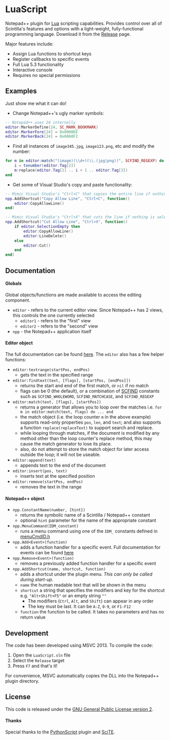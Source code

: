 # LuaScript
Notepad++ plugin for [Lua](http://www.lua.org/) scripting capabilities. Provides control over all of Scintilla's features and options with a light-weight, fully-functional programming language. Download it from the [Release](https://github.com/dail8859/LuaScript/releases) page.

Major features include:

- Assign Lua functions to shortcut keys
- Register callbacks to specific events
- Full Lua 5.3 functionality
- Interactive console
- Requires no special permissions

## Examples
Just show me what it can do!

- Change Notepad++'s ugly marker symbols:
```lua
-- Notepad++ uses 24 internally
editor:MarkerDefine(24, SC_MARK_BOOKMARK)
editor.MarkerFore[24] = 0x0000EE
editor.MarkerBack[24] = 0x6060F2
```

- Find all instances of `image345.jpg`, `image123.png`, etc and modify the number:
```lua
for m in editor:match("(image)(\\d+)(\\.(jpg|png))", SCFIND_REGEXP) do
    i = tonumber(editor.Tag[2])
    m:replace(editor.Tag[1] .. i + 1 .. editor.Tag[3])
end
```

- Get some of Visual Studio's copy and paste functionality:
```lua
-- Mimic Visual Studio's "Ctrl+C" that copies the entire line if nothing is selected
npp.AddShortcut("Copy Allow Line", "Ctrl+C", function()
	editor:CopyAllowLine()
end)

-- Mimic Visual Studio's "Ctrl+X" that cuts the line if nothing is selected
npp.AddShortcut("Cut Allow Line", "Ctrl+X", function()
	if editor.SelectionEmpty then
		editor:CopyAllowLine()
		editor:LineDelete()
	else
		editor:Cut()
	end
end)
```

## Documentation
#### Globals
Global objects/functions are made available to access the editing component.
- `editor` - refers to the current editor view. Since Notepad++ has 2 views, this controls the one currently selected
  - `editor1` - refers to the "first" view
  - `editor2` - refers to the "second" view
- `npp` - the Notepad++ application itself

#### Editor object
The full documentation can be found [here](/doc/editor.md). The `editor` also has a few helper functions:
- `editor:textrange(startPos, endPos)`
  - gets the text in the specified range
- `editor:findtext(text, [flags], [startPos, [endPos]])`
  - returns the start and end of the first match, or `nil` if no match
  - flags can be 0 (the default), or a combination of [SCFIND](http://www.scintilla.org/ScintillaDoc.html#searchFlags) constants such as `SCFIND_WHOLEWORD`, `SCFIND_MATCHCASE`, and `SCFIND_REGEXP`
- `editor:match(text, [flags], [startPos])`
  - returns a generator that allows you to loop over the matches i.e. `for m in editor:match(text, flags) do ... end`
  - the match object (i.e. the loop counter `m` in the above example) supports read-only properties `pos`, `len`, and `text`; and also supports a function `replace(replaceText)` to support search and replace.
  - while looping through matches, if the document is modified by any method other than the loop counter's replace method, this may cause the match generator to lose its place.
  - also, do not attempt to store the match object for later access outside the loop; it will not be useable.
- `editor:append(text)`
  - appends text to the end of the document
- `editor:insert(pos, text)`
  - inserts text at the specified position
- `editor:remove(startPos, endPos)`
  - removes the text in the range

#### Notepad++ object
- `npp.ConstantName(number, [hint])`
  - returns the symbolic name of a Scintilla / Notepad++ constant
  - optional `hint` parameter for the name of the appropriate constant
- `npp.MenuCommand(IDM_constant)`
  - runs a menu command using one of the `IDM_` constants defined in [menuCmdID.h](/Npp/menuCmdID.h)
- `npp.Add<Event>(function)`
  - adds a function handler for a specific event. Full documentation for events can be found [here](/doc/events.md)
- `npp.Remove<Event>(function)`
  - removes a previously added function handler for a specific event
- `npp.AddShortcut(name, shortcut, function)`
  - adds a shortcut under the plugin menu. *This can only be called during start-up.*
  - `name` the human readable text that will be shown in the menu
  - `shortcut` a string that specifies the modifiers and key for the shortcut e.g. `"Alt+Shift+F5"` or an empty string `""`
    - The modifiers (`Ctrl`, `Alt`, and `Shift`) can appear in any order
    - The key must be last. It can be `A-Z`, `0-9`, or `F1-F12`
  - `function` the function to be called. It takes no parameters and has no return value

## Development
The code has been developed using MSVC 2013. To compile the code:

1. Open the `LuaScript.sln` file
2. Select the `Release` target
3. Press `F7` and that's it!

For convenience, MSVC automatically copies the DLL into the Notepad++ plugin directory. 

## License
This code is released under the [GNU General Public License version 2](http://www.gnu.org/licenses/gpl-2.0.txt).

#### Thanks
Special thanks to the [PythonScript](https://github.com/bruderstein/PythonScript) plugin and [SciTE](http://www.scintilla.org/SciTE.html).
